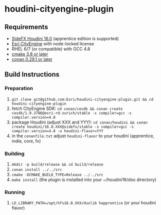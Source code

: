 # houdini-cityengine-plugin

## Requirements
- [SideFX Houdini 16.0](https://sidefx.com/download) (apprentice edition is supported)
- [Esri CityEngine](http://www.esri.com/software/cityengine) with node-locked license
- RHEL 6/7 (or compatible) with GCC 4.8
- [cmake 3.8 or later](https://cmake.org/download)
- [conan 0.29.1 or later](https://www.conan.io/downloads)

## Build Instructions

### Preparation
1. ```git clone git@github.com:Esri/houdini-cityengine-plugin.git && cd houdini-cityengine-plugin```
1. fetch CityEngine SDK: ```cd conan/cesdk && conan create cesdk/1.9.3786@esri-rd-zurich/stable -s compiler=gcc -s compiler.version=4.8```
1. package Houdini (adjust XXX and YYY): ```cd conan/houdini && conan create houdini/16.0.XXX@sidefx/stable -s compiler=gcc -s compiler.version=4.8 -o houdini-flavor=YYY```
1. in the ```conanfile.txt``` adjust ```houdini-flavor``` to your houdini (apprentice, indie, core, fx)

### Building
1. ```mkdir -p build/release && cd build/release```
1. ```conan install ../../src```
1. ```cmake -DCMAKE_BUILD_TYPE=Release ../../src```
1. ```make install``` (the plugin is installed into your ~/houdini16/dso directory)

### Running
1. ```LD_LIBRARY_PATH=/opt/hfs16.0.XXX/dsolib happrentice``` (or your houdini flavor)
